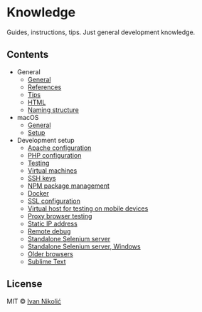 # Knowledge

Guides, instructions, tips. Just general development knowledge.

## Contents

* General
	* [General](general/general.md)
	* [References](general/references.md)
	* [Tips](general/tips.md)
	* [HTML](general/html.md)
	* [Naming structure](general/naming-structure.md)
* macOS
	* [General](macos/general.md)
	* [Setup](macos/setup.md)
* Development setup
	* [Apache configuration](development/apache/README.md)
	* [PHP configuration](development/php/README.md)
	* [Testing](development/testing/README.md)
	* [Virtual machines](development/vm.md)
	* [SSH keys](development/ssh-keys.md)
	* [NPM package management](development/npm.md)
	* [Docker](development/docker.md)
	* [SSL configuration](development/ssl.md)
	* [Virtual host for testing on mobile devices](development/vhost-mobile-devices.md)
	* [Proxy browser testing](development/proxy-browser-testing.md)
	* [Static IP address](development/static-ip-address.md)
	* [Remote debug](development/remote-debug.md)
	* [Standalone Selenium server](development/selenium-standalone.md)
	* [Standalone Selenium server, Windows](development/selenium-standalone-windows.md)
	* [Older browsers](development/older-browsers.md)
	* [Sublime Text](https://github.com/niksy/st-settings/blob/master/README.md)

## License

MIT © [Ivan Nikolić](http://ivannikolic.com)

